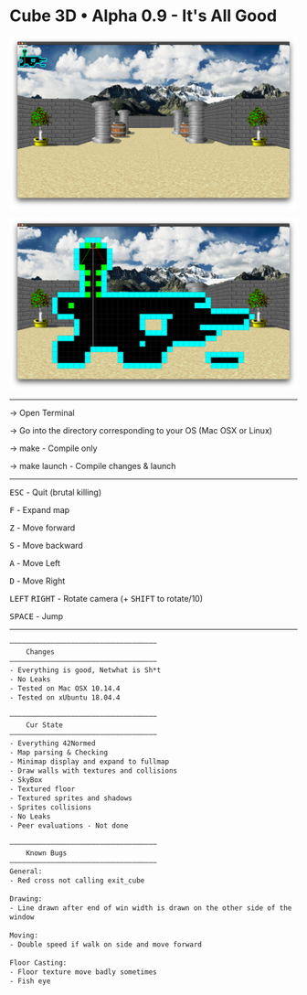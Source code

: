 # Cube 3D • Alpha 0.9 - It's All Good

![Cube3D Screenshot](/Screenshots/sprites.png)

![Cube3D Minimap expanded](/Screenshots/minimap.png)

<hr>

-> Open Terminal

-> Go into the directory corresponding to your OS (Mac OSX or Linux)

-> make - Compile only

-> make launch - Compile changes & launch

<hr>

<kbd>ESC</kbd> - Quit (brutal killing)

<kbd>F</kbd> - Expand map

<kbd>Z</kbd> - Move forward

<kbd>S</kbd> - Move backward

<kbd>A</kbd> - Move Left

<kbd>D</kbd> - Move Right

<kbd>LEFT</kbd> <kbd>RIGHT</kbd> - Rotate camera (+ <kbd>SHIFT</kbd> to rotate/10)

<kbd>SPACE</kbd> - Jump

<hr>

	————————————————————————————————————
		Changes
	———————————————————————————————————— 
	- Everything is good, Netwhat is Sh*t
	- No Leaks
	- Tested on Mac OSX 10.14.4
	- Tested on xUbuntu 18.04.4

    ————————————————————————————————————
		Cur State
	————————————————————————————————————
	- Everything 42Normed
	- Map parsing & Checking
	- Minimap display and expand to fullmap
	- Draw walls with textures and collisions
	- SkyBox
	- Textured floor
	- Textured sprites and shadows
	- Sprites collisions
	- No Leaks
	- Peer evaluations - Not done
	
	————————————————————————————————————
    	Known Bugs
	————————————————————————————————————
	General:
	- Red cross not calling exit_cube
	
	Drawing:
	- Line drawn after end of win width is drawn on the other side of the window
	
	Moving:
	- Double speed if walk on side and move forward

	Floor Casting:
	- Floor texture move badly sometimes
	- Fish eye

	
